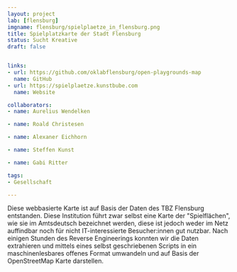 ```yaml
---
layout: project
lab: [flensburg]
imgname: flensburg/spielplaetze_in_flensburg.png
title: Spielplatzkarte der Stadt Flensburg
status: Sucht Kreative
draft: false


links:
- url: https://github.com/oklabflensburg/open-playgrounds-map
  name: GitHub
- url: https://spielplaetze.kunstbube.com
  name: Website

collaborators:
- name: Aurelius Wendelken

- name: Roald Christesen

- name: Alexaner Eichhorn

- name: Steffen Kunst

- name: Gabi Ritter

tags:
- Gesellschaft

---
```


Diese webbasierte Karte ist auf Basis der Daten des TBZ Flensburg entstanden. Diese Institution führt zwar selbst eine Karte der "Spielflächen", wie sie im Amtsdeutsch bezeichnet werden, diese ist jedoch weder im Netz auffindbar noch für nicht IT-interessierte Besucher:innen gut nutzbar. Nach einigen Stunden des Reverse Engineerings konnten wir die Daten extrahieren und mittels eines selbst geschriebenen Scripts in ein maschinenlesbares offenes Format umwandeln und auf Basis der OpenStreetMap Karte darstellen.
